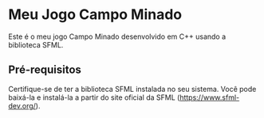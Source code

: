# Meu Jogo Campo Minado

Este é o meu jogo Campo Minado desenvolvido em C++ usando a biblioteca SFML.

## Pré-requisitos

Certifique-se de ter a biblioteca SFML instalada no seu sistema. Você pode baixá-la e instalá-la a partir do site oficial da SFML (https://www.sfml-dev.org/).

